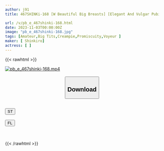 ```yaml
---
author: j91
title: 467SHINKi-168 [W Beautiful Big Breasts] [Elegant And Vulgar Pubic Hair] [Fuck Crazy Date] [Creampie Orgy] R-Chan & M-Chan

url: /v/pb_e_467shinki-168.html
date: 2023-11-03T00:00:00Z
image: "pb_e_467shinki-168.jpg"
tags: [Amateur,Big Tits,Creampie,Promiscuity,Voyeur ]
maker: [ Shinkiro]
actress: [ ]
---
```



{{< rawhtml >}}

<div class="video" data-videoid="remzlOOQwrFbZVp">
    <a href="javascript:;">
        <img src="https://my.j91.asia/v/pb_e_467shinki-168.jpg" width="WIDTH" height="HEIGHT" alt="pb_e_467shinki-168.mp4" loading="lazy">
    </a>
</div>

<script type="text/javascript" src="https://j91.asia/asset/on-demand-st.js"></script>

<br>
  <link rel="stylesheet" href="https://j91.asia/asset/bs5.css">
  
  <center>
  <button class="btn btn-primary" type="button" data-bs-toggle="collapse" data-bs-target=".multi-collapse" aria-expanded="false" aria-controls="multiCollapseExample1 multiCollapseExample2"><h2>Download</h2></button></center>
</p>
<div class="row">
  <div class="col">
    <div class="collapse multi-collapse" id="multiCollapseExample1">
      <div class="card card-body">
	      	      <br>
<div class="buttons">  
<a href="https://streamtape.to/v/remzlOOQwrFbZVp" target="_blank"><button class="btn-hover color-3"><i class="fa fa-download"></i> ST</button></a></div>
    </div>
  </div>
</div>
  <div class="col">
    <div class="collapse multi-collapse" id="multiCollapseExample2">
      <div class="card card-body">
	      <br>
<div class="buttons">
    <a href="https://filelions.online/f/qpy16w220e16" target="_blank"><button class="btn-hover color-9"><i class="fa fa-download"></i> FL</button></a></div>
<br><br>
      </div>
    </div>
  </div>
</div>

{{< /rawhtml >}}
